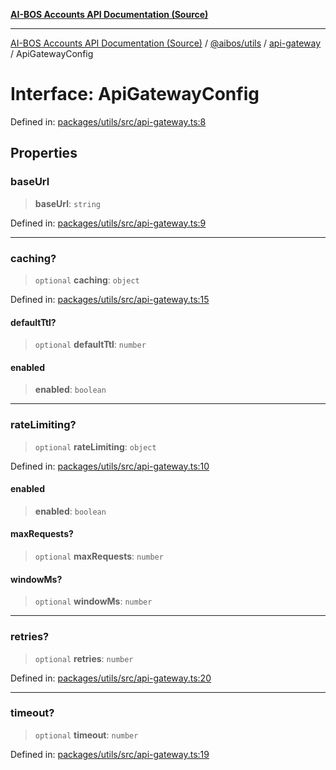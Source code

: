 [**AI-BOS Accounts API Documentation (Source)**](../../../../README.md)

***

[AI-BOS Accounts API Documentation (Source)](../../../../README.md) / [@aibos/utils](../../README.md) / [api-gateway](../README.md) / ApiGatewayConfig

# Interface: ApiGatewayConfig

Defined in: [packages/utils/src/api-gateway.ts:8](https://github.com/pohlai88/accounts/blob/48103fb36d28b2b9bfb33472b6de2f719773cde9/packages/utils/src/api-gateway.ts#L8)

## Properties

### baseUrl

> **baseUrl**: `string`

Defined in: [packages/utils/src/api-gateway.ts:9](https://github.com/pohlai88/accounts/blob/48103fb36d28b2b9bfb33472b6de2f719773cde9/packages/utils/src/api-gateway.ts#L9)

***

### caching?

> `optional` **caching**: `object`

Defined in: [packages/utils/src/api-gateway.ts:15](https://github.com/pohlai88/accounts/blob/48103fb36d28b2b9bfb33472b6de2f719773cde9/packages/utils/src/api-gateway.ts#L15)

#### defaultTtl?

> `optional` **defaultTtl**: `number`

#### enabled

> **enabled**: `boolean`

***

### rateLimiting?

> `optional` **rateLimiting**: `object`

Defined in: [packages/utils/src/api-gateway.ts:10](https://github.com/pohlai88/accounts/blob/48103fb36d28b2b9bfb33472b6de2f719773cde9/packages/utils/src/api-gateway.ts#L10)

#### enabled

> **enabled**: `boolean`

#### maxRequests?

> `optional` **maxRequests**: `number`

#### windowMs?

> `optional` **windowMs**: `number`

***

### retries?

> `optional` **retries**: `number`

Defined in: [packages/utils/src/api-gateway.ts:20](https://github.com/pohlai88/accounts/blob/48103fb36d28b2b9bfb33472b6de2f719773cde9/packages/utils/src/api-gateway.ts#L20)

***

### timeout?

> `optional` **timeout**: `number`

Defined in: [packages/utils/src/api-gateway.ts:19](https://github.com/pohlai88/accounts/blob/48103fb36d28b2b9bfb33472b6de2f719773cde9/packages/utils/src/api-gateway.ts#L19)

